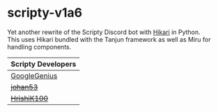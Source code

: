 # scripty-v1a6

Yet another rewrite of the Scripty Discord bot with [Hikari](https://hikari-py.dev) in Python.  
This uses Hikari bundled with the Tanjun framework as well as Miru for handling components. 

| Scripty Developers                              |
| ----------------------------------------------- |
| [GoogleGenius](https://github.com/GoogleGenius) |
| [~~johan53~~](https://github.com/johan53)       |
| [~~HrishiK100~~](https://github.com/HrishiK100) |
